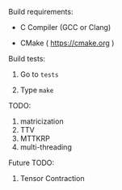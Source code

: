 Build requirements:

- C Compiler (GCC or Clang)

- CMake ( https://cmake.org )


Build tests:

1. Go to `tests`

2. Type `make`

TODO:

1. matricization
2. TTV
3. MTTKRP
4. multi-threading

Future TODO:

1. Tensor Contraction
